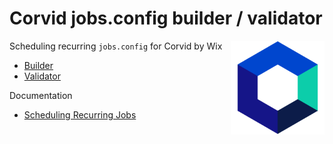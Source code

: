 # Corvid jobs.config builder / validator

<img src="src/assets/favicon.png" with="150" height="150" align="right" alt="Corvid By Wix">

Scheduling recurring `jobs.config` for Corvid by Wix

- [Builder](https://shoonia.github.io/jobs.config/#builder)
- [Validator](https://shoonia.github.io/jobs.config/#validator)

Documentation
- [Scheduling Recurring Jobs](https://support.wix.com/en/article/corvid-scheduling-recurring-jobs)
